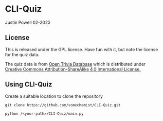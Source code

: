 # CLI-Quiz
Justin Powell 02-2023

## License
This is released under the GPL license. Have fun with it, but note the license for the quiz data.

The quiz data is from [Open Trivia Database](https://opentdb.com/)
which is distributed under [Creative Commons Attribution-ShareAlike 4.0 International License.](https://creativecommons.org/licenses/by-sa/4.0/)

## Using CLI-Quiz
Create a suitable location to clone the repository

`git clone https://github.com/somechemist/CLI-Quiz.git`

`python /<your-path>/CLI-Quiz/main.py`

